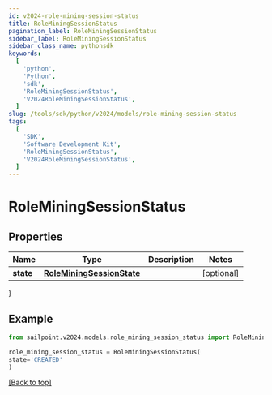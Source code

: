 ```yaml
---
id: v2024-role-mining-session-status
title: RoleMiningSessionStatus
pagination_label: RoleMiningSessionStatus
sidebar_label: RoleMiningSessionStatus
sidebar_class_name: pythonsdk
keywords:
  [
    'python',
    'Python',
    'sdk',
    'RoleMiningSessionStatus',
    'V2024RoleMiningSessionStatus',
  ]
slug: /tools/sdk/python/v2024/models/role-mining-session-status
tags:
  [
    'SDK',
    'Software Development Kit',
    'RoleMiningSessionStatus',
    'V2024RoleMiningSessionStatus',
  ]
---
```


# RoleMiningSessionStatus

## Properties

| Name | Type | Description | Notes |
| --- | --- | --- | --- |
| **state** | [**RoleMiningSessionState**](role-mining-session-state) |  | [optional] |

}

## Example

```python
from sailpoint.v2024.models.role_mining_session_status import RoleMiningSessionStatus

role_mining_session_status = RoleMiningSessionStatus(
state='CREATED'
)

```

[[Back to top]](#)
